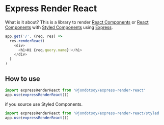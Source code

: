 # Express Render React

What is it about? This is a library to render [React Components](https://reactjs.org) or [React Components](https://reactjs.org) with [Styled Components](https://www.styled-components.com) using [Express](http://expressjs.com/).

```javascript
app.get('/', (req, res) =>
  res.renderReact(
    <div>
      <h1>Hi {req.query.name}!</h1>
    </div>
  )
)
```


## How to use

```javascript
import expressRenderReact from '@jondotsoy/express-render-react'
app.use(expressRenderReact())
```

if you source use Styled Components.

```javascript
import expressRenderReact from '@jondotsoy/express-render-react/styled'
app.use(expressRenderReact())
```
